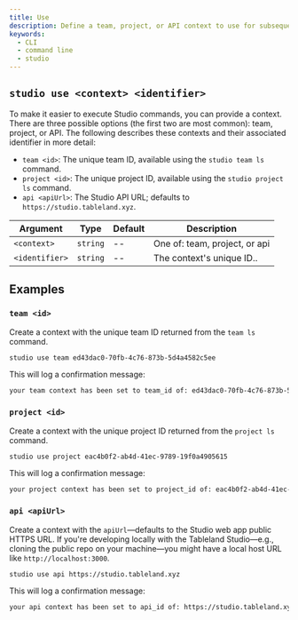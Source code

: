 ```yaml
---
title: Use
description: Define a team, project, or API context to use for subsequent commands.
keywords:
  - CLI
  - command line
  - studio
---
```


## `studio use <context> <identifier>`

To make it easier to execute Studio commands, you can provide a context. There are three possible options (the first two are most common): team, project, or API. The following describes these contexts and their associated identifier in more detail:

- `team <id>`: The unique team ID, available using the `studio team ls` command.
- `project <id>`: The unique project ID, available using the `studio project ls` command.
- `api <apiUrl>`: The Studio API URL; defaults to `https://studio.tableland.xyz`.

| Argument       | Type     | Default | Description                   |
| -------------- | -------- | ------- | ----------------------------- |
| `<context>`    | `string` | --      | One of: team, project, or api |
| `<identifier>` | `string` | --      | The context's unique ID..     |

## Examples

### `team <id>`

Create a context with the unique team ID returned from the `team ls` command.

```bash
studio use team ed43dac0-70fb-4c76-873b-5d4a4582c5ee
```

This will log a confirmation message:

```bash
your team context has been set to team_id of: ed43dac0-70fb-4c76-873b-5d4a4582c5ee
```

### `project <id>`

Create a context with the unique project ID returned from the `project ls` command.

```bash
studio use project eac4b0f2-ab4d-41ec-9789-19f0a4905615
```

This will log a confirmation message:

```bash
your project context has been set to project_id of: eac4b0f2-ab4d-41ec-9789-19f0a4905615
```

### `api <apiUrl>`

Create a context with the `apiUrl`—defaults to the Studio web app public HTTPS URL. If you're developing locally with the Tableland Studio—e.g., cloning the public repo on your machine—you might have a local host URL like `http://localhost:3000`.

```bash
studio use api https://studio.tableland.xyz
```

This will log a confirmation message:

```bash
your api context has been set to api_id of: https://studio.tableland.xyz
```
